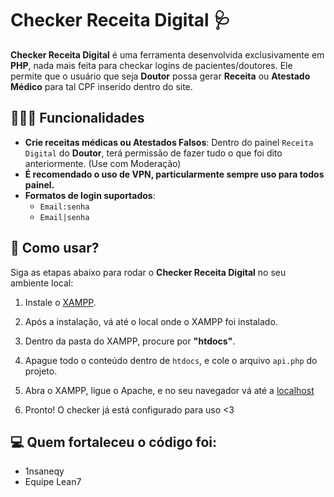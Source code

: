 # Checker Receita Digital 🩺

**Checker Receita Digital** é uma ferramenta desenvolvida exclusivamente em **PHP**, nada mais feita para checkar logins de pacientes/doutores. Ele permite que o usuário que seja **Doutor** possa gerar **Receita** ou **Atestado Médico** para tal CPF inserido dentro do site.

## 👨🏼‍⚕️ Funcionalidades

- **Crie receitas médicas ou Atestados Falsos**: Dentro do painel ``Receita Digital`` do **Doutor**, terá permissão de fazer tudo o que foi dito anteriormente. (Use com Moderação)
- **É recomendado o uso de VPN, particularmente sempre uso para todos painel.**
- **Formatos de login suportados**:
  - `Email:senha`
  - `Email|senha`

## 💊 Como usar?

Siga as etapas abaixo para rodar o **Checker Receita Digital** no seu ambiente local:

1. Instale o [XAMPP](https://www.apachefriends.org/download.html).

2. Após a instalação, vá até o local onde o XAMPP foi instalado.

3. Dentro da pasta do XAMPP, procure por **"htdocs"**.

4. Apague todo o conteúdo dentro de `htdocs`, e cole o arquivo `api.php` do projeto.

5. Abra o XAMPP, ligue o Apache, e no seu navegador vá até a [localhost](http://localhost/)

6. Pronto! O checker já está configurado para uso <3

## 💻 Quem fortaleceu o código foi:

- 1nsaneqy
- Equipe Lean7
